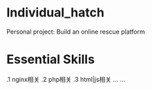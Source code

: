 # Individual_hatch
Personal project: Build an online rescue platform

# Essential Skills
.1 nginx相关
.2 php相关
.3 html|js相关
...
...
